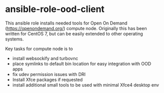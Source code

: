 # ansible-role-ood-client

This ansible role installs needed tools for Open On Demand (https://openondemand.org/) 
compute node. Originally this has been written for CentOS 7, but can be easily extended 
to other operating systems.

Key tasks for compute node is to
- install websockify and turbovnc
- place symlinks to default bin location for easy integration with OOD apps
- fix udev permission issues with DRI
- Install Xfce packages if requested
- install additional small tools to be used with minimal Xfce4 desktop env
